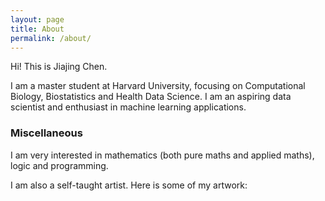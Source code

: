 ```yaml
---
layout: page
title: About
permalink: /about/
---
```


Hi! This is Jiajing Chen.

I am a master student at Harvard University, focusing on Computational Biology, Biostatistics and Health Data Science. I am an aspiring data scientist and enthusiast in machine learning applications.

### Miscellaneous

I am very interested in mathematics (both pure maths and applied maths), logic and programming.

I am also a self-taught artist. Here is some of my artwork:
